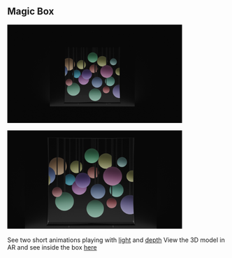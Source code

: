 ## Magic Box

<img src="https://github.com/inots/3DModeling/blob/main/magicBox/box1.png" width=400><br>

<img src="https://github.com/inots/3DModeling/blob/main/magicBox/box2.png" width=400><br>

See two short animations playing with [light](.../blob/main/magicBox/box.mov) and [depth](.../blob/main/magicBox/box2.mov)
View the 3D model in AR and see inside the box [here](.../blob/main/magicBox/box.usdz)
